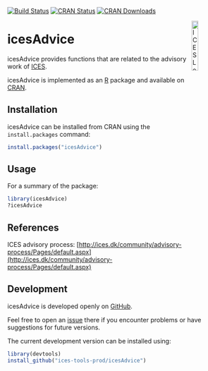 [![Build Status](https://travis-ci.org/ices-tools-prod/icesAdvice.svg?branch=master)](https://travis-ci.org/ices-tools-prod/icesAdvice)
[![CRAN Status](http://www.r-pkg.org/badges/version/icesAdvice)](https://cran.r-project.org/package=icesAdvice)
[![CRAN Downloads](http://cranlogs.r-pkg.org/badges/grand-total/icesAdvice)](https://cran.r-project.org/package=icesAdvice)

[<img align="right" alt="ICES Logo" width="17%" height="17%" src="http://www.ices.dk/_layouts/15/1033/images/icesimg/iceslogo.png">](http://www.ices.dk/Pages/default.aspx)

icesAdvice
==========

icesAdvice provides functions that are related to the advisory work of
[ICES](http://www.ices.dk/Pages/default.aspx).

icesAdvice is implemented as an [R](https://www.r-project.org) package and
available on [CRAN](https://cran.r-project.org/package=icesAdvice).

Installation
------------

icesAdvice can be installed from CRAN using the `install.packages` command:

```R
install.packages("icesAdvice")
```

Usage
-----

For a summary of the package:

```R
library(icesAdvice)
?icesAdvice
```

References
----------

ICES advisory process:
[http://ices.dk/community/advisory-process/Pages/default.aspx](http://ices.dk/community/advisory-process/Pages/default.aspx)

Development
-----------

icesAdvice is developed openly on
[GitHub](https://github.com/ices-tools-prod/icesAdvice).

Feel free to open an
[issue](https://github.com/ices-tools-prod/icesAdvice/issues) there if you
encounter problems or have suggestions for future versions.

The current development version can be installed using:

```R
library(devtools)
install_github("ices-tools-prod/icesAdvice")
```
